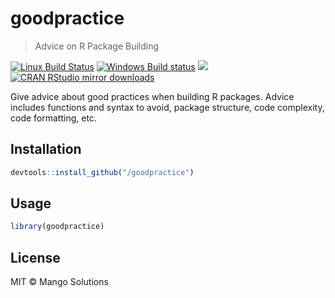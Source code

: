 


# goodpractice

> Advice on R Package Building

[![Linux Build Status](https://travis-ci.org/MangoTheCat/goodpractice.svg?branch=master)](https://travis-ci.org/MangoTheCat/goodpractice)
[![Windows Build status](https://ci.appveyor.com/api/projects/status/github/MangoTheCat/goodpractice?svg=true)](https://ci.appveyor.com/project/gaborcsardi/goodpractice)
[![](http://www.r-pkg.org/badges/version/goodpractice)](http://www.r-pkg.org/pkg/goodpractice)
[![CRAN RStudio mirror downloads](http://cranlogs.r-pkg.org/badges/goodpractice)](http://www.r-pkg.org/pkg/goodpractice)

Give advice about good practices when building R packages. Advice includes
functions and syntax to avoid, package structure, code complexity, code
formatting, etc.

## Installation


```r
devtools::install_github("/goodpractice")
```

## Usage


```r
library(goodpractice)
```

## License

MIT © Mango Solutions
